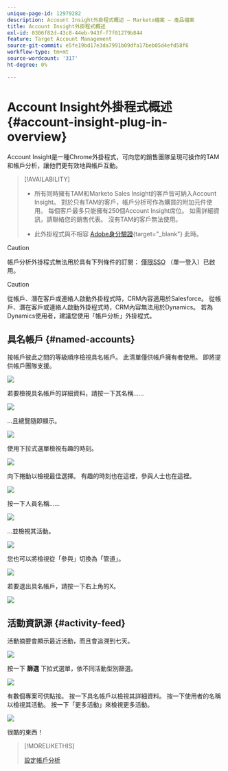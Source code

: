 ```yaml
---
unique-page-id: 12979282
description: Account Insight外掛程式概述 — Marketo檔案 — 產品檔案
title: Account Insight外掛程式概述
exl-id: 0306f82d-43c8-44eb-943f-f7f01279b844
feature: Target Account Management
source-git-commit: e5fe19bd17e3da7991b09dfa17beb05d4efd58f6
workflow-type: tm+mt
source-wordcount: '317'
ht-degree: 0%

---
```


# Account Insight外掛程式概述 {#account-insight-plug-in-overview}

Account Insight是一種Chrome外掛程式，可向您的銷售團隊呈現可操作的TAM和帳戶分析，讓他們更有效地與帳戶互動。

>[!AVAILABILITY]
>
>* 所有同時擁有TAM和Marketo Sales Insight的客戶皆可納入Account Insight。 對於只有TAM的客戶，帳戶分析可作為購買的附加元件使用。 每個客戶最多只能擁有250個Account Insight席位。 如需詳細資訊，請聯絡您的銷售代表。 沒有TAM的客戶無法使用。
>
>* 此外掛程式與不相容 [Adobe身分驗證](/help/marketo/product-docs/administration/marketo-with-adobe-identity/adobe-identity-management-overview.md){target="_blank"} 此時。

>[!CAUTION]
>
>帳戶分析外掛程式無法用於具有下列條件的訂閱： [僅限SSO](/help/marketo/product-docs/administration/additional-integrations/restrict-user-login-to-sso-only.md) （單一登入）已啟用。

>[!CAUTION]
>
>從帳戶、潛在客戶或連絡人啟動外掛程式時，CRM內容適用於Salesforce。 從帳戶、潛在客戶或連絡人啟動外掛程式時，CRM內容無法用於Dynamics。 若為Dynamics使用者，建議您使用「帳戶分析」外掛程式。

## 具名帳戶 {#named-accounts}

按帳戶彼此之間的等級順序檢視具名帳戶。 此清單僅供帳戶擁有者使用。 即將提供帳戶團隊支援。

![](assets/na1.png)

若要檢視具名帳戶的詳細資料，請按一下其名稱……

![](assets/na3.png)

...且總覽隨即顯示。

![](assets/na4.png)

使用下拉式選單檢視有趣的時刻。

![](assets/na5.png)

向下捲動以檢視最佳選擇。 有趣的時刻也在這裡，參與人士也在這裡。

![](assets/na6.png)

按一下人員名稱……

![](assets/na7.png)

...並檢視其活動。

![](assets/na8.png)

您也可以將檢視從「參與」切換為「管道」。

![](assets/na9.png)

若要退出具名帳戶，請按一下右上角的X。

![](assets/na10.png)

## 活動資訊源 {#activity-feed}

活動摘要會顯示最近活動，而且會追溯到七天。

![](assets/af1.png)

按一下 **篩選** 下拉式選單，依不同活動型別篩選。

![](assets/af2.png)

有數個專案可供點按。 按一下具名帳戶以檢視其詳細資料。 按一下使用者的名稱以檢視其活動。 按一下「更多活動」來檢視更多活動。

![](assets/af3.png)

很酷的東西！

>[!MORELIKETHIS]
>
>[設定帳戶分析](/help/marketo/product-docs/target-account-management/setup-tam/set-up-account-insight.md)
